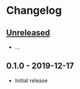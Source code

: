 # Changelog

## [Unreleased]

- ...

## 0.1.0 - 2019-12-17

- Initial release

[unreleased]: https://github.com/Synor/cli/compare/0.1.0...HEAD
